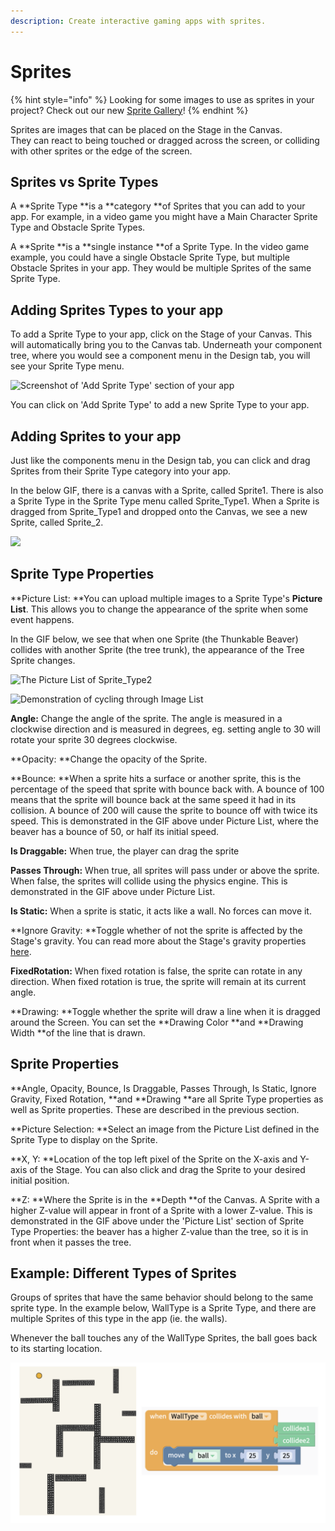 ```yaml
---
description: Create interactive gaming apps with sprites.
---
```


# Sprites

{% hint style="info" %}
Looking for some images to use as sprites in your project? Check out our new [Sprite Gallery](sprite-gallery.md)!
{% endhint %}

Sprites are images that can be placed on the Stage in the Canvas. \
They can react to being touched or dragged across the screen, or colliding with other sprites or the edge of the screen.

## Sprites vs Sprite Types

A **Sprite Type **is a **category **of Sprites that you can add to your app. For example, in a video game you might have a Main Character Sprite Type and Obstacle Sprite Types.&#x20;

A **Sprite **is a **single instance **of a Sprite Type. In the video game example, you could have a single Obstacle Sprite Type, but multiple Obstacle Sprites in your app. They would be multiple Sprites of the same Sprite Type.

## Adding Sprites Types to your app

To add a Sprite Type to your app, click on the Stage of your Canvas. This will automatically bring you to the Canvas tab. Underneath your component tree, where you would see a component menu in the Design tab, you will see your Sprite Type menu.

![Screenshot of 'Add Sprite Type' section of your app](.gitbook/assets/spritetypescreenshot.png)

You can click on 'Add Sprite Type' to add a new Sprite Type to your app.

## Adding Sprites to your app

Just like the components menu in the Design tab, you can click and drag Sprites from their Sprite Type category into your app.

In the below GIF, there is a canvas with a Sprite, called Sprite1. There is also a Sprite Type in the Sprite Type menu called Sprite\_Type1. When a Sprite is dragged from Sprite\_Type1 and dropped onto the Canvas, we see a new Sprite, called Sprite\_2.

![](.gitbook/assets/newsprite.gif)

## Sprite Type Properties

**Picture List: **You can upload multiple images to a Sprite Type's **Picture List**. This allows you to change the appearance of the sprite when some event happens.

In the GIF below, we see that when one Sprite (the Thunkable Beaver) collides with another Sprite (the tree trunk), the appearance of the Tree Sprite changes.

![The Picture List of Sprite\_Type2](.gitbook/assets/spritetype2.png)

![Demonstration of cycling through Image List](.gitbook/assets/imagelist.gif)

**Angle:** Change the angle of the sprite. The angle is measured in a clockwise direction and is measured in degrees, eg. setting angle to 30 will rotate your sprite 30 degrees clockwise.

**Opacity: **Change the opacity of the Sprite.

**Bounce: **When a sprite hits a surface or another sprite, this is the percentage of the speed that sprite with bounce back with. A bounce of 100 means that the sprite will bounce back at the same speed it had in its collision. A bounce of 200 will cause the sprite to bounce off with twice its speed. This is demonstrated in the GIF above under Picture List, where the beaver has a bounce of 50, or half its initial speed.

**Is Draggable:** When true, the player can drag the sprite

**Passes Through:** When true, all sprites will pass under or above the sprite. When false, the sprites will collide using the physics engine. This is demonstrated in the GIF above under Picture List.

**Is Static:** When a sprite is static, it acts like a wall. No forces can move it.

**Ignore Gravity: **Toggle whether of not the sprite is affected by the Stage's gravity. You can read more about the Stage's gravity properties [here](canvas.md#gravity).

**FixedRotation:** When fixed rotation is false, the sprite can rotate in any direction. When fixed rotation is true, the sprite will remain at its current angle.

**Drawing: **Toggle whether the sprite will draw a line when it is dragged around the Screen. You can set the **Drawing Color **and **Drawing Width **of the line that is drawn.

## Sprite Properties

**Angle, Opacity, Bounce, Is Draggable, Passes Through, Is Static, Ignore Gravity, Fixed Rotation, **and **Drawing **are all Sprite Type properties as well as Sprite properties. These are described in the previous section. &#x20;

**Picture Selection: **Select an image from the Picture List defined in the Sprite Type to display on the Sprite.

**X, Y: **Location of the top left pixel of the Sprite on the X-axis and Y-axis of the Stage. You can also click and drag the Sprite to your desired initial position.

**Z: **Where the Sprite is in the **Depth **of the Canvas. A Sprite with a higher Z-value will appear in front of a Sprite with a lower Z-value. This is demonstrated in the GIF above under the 'Picture List' section of Sprite Type Properties: the beaver has a higher Z-value than the tree, so it is in front when it passes the tree.

## Example: Different Types of Sprites

Groups of sprites that have the same behavior should belong to the same sprite type. In the example below, WallType is a Sprite Type, and there are multiple Sprites of this type in the app (ie. the walls).&#x20;

Whenever the ball touches any of the WallType Sprites, the ball goes back to its starting location.

![](.gitbook/assets/screen-shot-2019-09-09-at-7.47.21-am.png)
